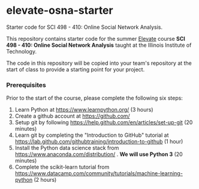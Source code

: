 # elevate-osna-starter
Starter code for SCI 498 - 410: Online Social Network Analysis.

This repository contains starter code for the summer [Elevate](https://admissions.iit.edu/elevate) course 
**SCI 498 - 410: Online Social Network Analysis**
taught at the Illinois Institute of Technology.

The code in this repository will be copied into your team's repository at the start of class to provide a starting point for your project.

### Prerequisites

Prior to the start of the course, please complete the following six steps:

1. Learn Python at <https://www.learnpython.org/> (3 hours)
2. Create a github account at <https://github.com/>
3. Setup git by following <https://help.github.com/en/articles/set-up-git> (20 minutes)
4. Learn git by completing the "Introduction to GitHub" tutorial at https://lab.github.com/githubtraining/introduction-to-github (1 hour)
5. Install the Python data science stack from <https://www.anaconda.com/distribution/> . **We will use Python 3** (20 minutes)
6. Complete the scikit-learn tutorial from <https://www.datacamp.com/community/tutorials/machine-learning-python> (2 hours)
